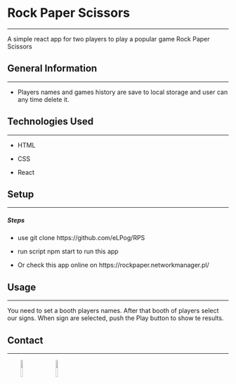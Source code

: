<h1>Rock Paper Scissors</h1>
<hr><p>A simple react app for two players to play a popular game Rock Paper Scissors</p><h2>General Information</h2>
<hr><ul>
<li>Players names and games history are save to local storage and user can any time delete it.</li>
</ul><ul>
</ul><h2>Technologies Used</h2>
<hr><ul>
<li>HTML</li>
</ul><ul>
<li>CSS</li>
</ul><ul>
<li>React</li>
</ul><h2>Setup</h2>
<hr><h5>Steps</h5><ul>
<li>use git clone https://github.com/eLPog/RPS</li>
</ul><ul>
<li>run script npm start to run this app</li>
</ul><ul>
<li>Or check this app online on https://rockpaper.networkmanager.pl/</li>
</ul><h2>Usage</h2>
<hr><p>You need to set a booth players names. After that booth of players select our signs. When sign are selected, push the Play button to show te results.</p><h2>Contact</h2>
<hr><p><span style="margin-right: 30px;"></span><a href="https://www.linkedin.com/in/lukas-pogorzelski-13412123a/"><img target="_blank" src="https://cdn.jsdelivr.net/gh/devicons/devicon/icons/linkedin/linkedin-original.svg" style="width: 10%;"></a><span style="margin-right: 30px;"></span><a href="https://github.com/eLPog"><img target="_blank" src="https://cdn.jsdelivr.net/gh/devicons/devicon/icons/github/github-original.svg" style="width: 10%;"></a></p>
